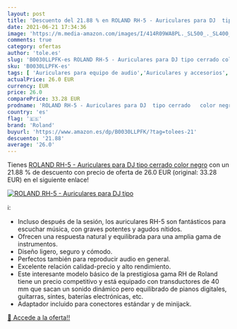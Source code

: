 ```yaml
---
layout: post
title: 'Descuento del 21.88 % en ROLAND RH-5 - Auriculares para DJ  tipo '
date: 2021-06-21 17:34:36
image: 'https://m.media-amazon.com/images/I/414R09WA8PL._SL500_._SL400_.jpg'
comments: true
category: ofertas
author: 'tole.es'
slug: 'B0030LLPFK-es ROLAND RH-5 - Auriculares para DJ tipo cerrado color negro'
sku: 'B0030LLPFK-es'
tags: [ 'Auriculares para equipo de audio','Auriculares y accesorios','Electrónica','auriculares','roland', ]
actualPrice: 26.0 EUR
currency: EUR
price: 26.0
comparePrice: 33.28 EUR
prodname: 'ROLAND RH-5 - Auriculares para DJ  tipo cerrado   color negro'
country: 'es'
flag: '🇪🇸'
brand: 'Roland'
buyurl: 'https://www.amazon.es/dp/B0030LLPFK/?tag=tolees-21'
descuento: '21.88'
average: '26.0'
---
```


Tienes [ROLAND RH-5 - Auriculares para DJ  tipo cerrado   color negro](https://www.amazon.es/dp/B0030LLPFK/?tag=tolees-21) con un 21.88 % de descuento con precio de oferta de 26.0 EUR (original: 33.28 EUR) en el siguiente enlace!

[![ROLAND RH-5 - Auriculares para DJ  tipo ](https://m.media-amazon.com/images/I/414R09WA8PL._SL500_._SL400_.jpg)](https://www.amazon.es/dp/B0030LLPFK/?tag=tolees-21)

ℹ️:

- Incluso después de la sesión, los auriculares RH-5 son fantásticos para escuchar música, con graves potentes y agudos nítidos.
- Ofrecen una respuesta natural y equilibrada para una amplia gama de instrumentos.
- Diseño ligero, seguro y cómodo.
- Perfectos también para reproducir audio en general.
- Excelente relación calidad-precio y alto rendimiento.
- Este interesante modelo básico de la prestigiosa gama RH de Roland tiene un precio competitivo y está equipado con transductores de 40 mm que sacan un sonido dinámico pero equilibrado de pianos digitales, guitarras, sintes, baterías electrónicas, etc.
- Adaptador incluido para conectores estándar y de minijack.

[🛒 Accede a la oferta!!](https://www.amazon.es/dp/B0030LLPFK/?tag=tolees-21)
